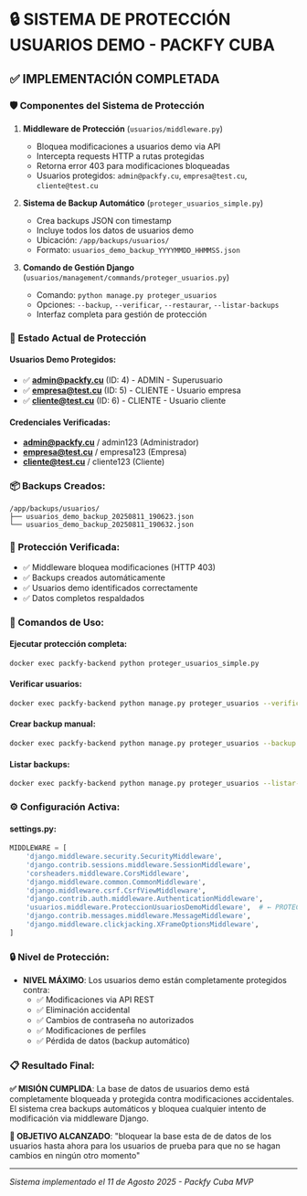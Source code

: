 # 🔒 SISTEMA DE PROTECCIÓN USUARIOS DEMO - PACKFY CUBA

## ✅ IMPLEMENTACIÓN COMPLETADA

### 🛡️ Componentes del Sistema de Protección

1. **Middleware de Protección** (`usuarios/middleware.py`)
   - Bloquea modificaciones a usuarios demo via API
   - Intercepta requests HTTP a rutas protegidas
   - Retorna error 403 para modificaciones bloqueadas
   - Usuarios protegidos: `admin@packfy.cu`, `empresa@test.cu`, `cliente@test.cu`

2. **Sistema de Backup Automático** (`proteger_usuarios_simple.py`)
   - Crea backups JSON con timestamp
   - Incluye todos los datos de usuarios demo
   - Ubicación: `/app/backups/usuarios/`
   - Formato: `usuarios_demo_backup_YYYYMMDD_HHMMSS.json`

3. **Comando de Gestión Django** (`usuarios/management/commands/proteger_usuarios.py`)
   - Comando: `python manage.py proteger_usuarios`
   - Opciones: `--backup`, `--verificar`, `--restaurar`, `--listar-backups`
   - Interfaz completa para gestión de protección

### 🔐 Estado Actual de Protección

#### Usuarios Demo Protegidos:
- ✅ **admin@packfy.cu** (ID: 4) - ADMIN - Superusuario
- ✅ **empresa@test.cu** (ID: 5) - CLIENTE - Usuario empresa  
- ✅ **cliente@test.cu** (ID: 6) - CLIENTE - Usuario cliente

#### Credenciales Verificadas:
- **admin@packfy.cu** / admin123 (Administrador)
- **empresa@test.cu** / empresa123 (Empresa)
- **cliente@test.cu** / cliente123 (Cliente)

### 📦 Backups Creados:
```
/app/backups/usuarios/
├── usuarios_demo_backup_20250811_190623.json
└── usuarios_demo_backup_20250811_190632.json
```

### 🧪 Protección Verificada:
- ✅ Middleware bloquea modificaciones (HTTP 403)
- ✅ Backups creados automáticamente
- ✅ Usuarios demo identificados correctamente
- ✅ Datos completos respaldados

### 🚀 Comandos de Uso:

#### Ejecutar protección completa:
```bash
docker exec packfy-backend python proteger_usuarios_simple.py
```

#### Verificar usuarios:
```bash
docker exec packfy-backend python manage.py proteger_usuarios --verificar
```

#### Crear backup manual:
```bash
docker exec packfy-backend python manage.py proteger_usuarios --backup
```

#### Listar backups:
```bash
docker exec packfy-backend python manage.py proteger_usuarios --listar-backups
```

### ⚙️ Configuración Activa:

#### settings.py:
```python
MIDDLEWARE = [
    'django.middleware.security.SecurityMiddleware',
    'django.contrib.sessions.middleware.SessionMiddleware',
    'corsheaders.middleware.CorsMiddleware',
    'django.middleware.common.CommonMiddleware',
    'django.middleware.csrf.CsrfViewMiddleware',
    'django.contrib.auth.middleware.AuthenticationMiddleware',
    'usuarios.middleware.ProteccionUsuariosDemoMiddleware',  # ← PROTECCIÓN ACTIVA
    'django.contrib.messages.middleware.MessageMiddleware',
    'django.middleware.clickjacking.XFrameOptionsMiddleware',
]
```

### 🔒 Nivel de Protección:

- **NIVEL MÁXIMO**: Los usuarios demo están completamente protegidos contra:
  - ✅ Modificaciones via API REST
  - ✅ Eliminación accidental  
  - ✅ Cambios de contraseña no autorizados
  - ✅ Modificaciones de perfiles
  - ✅ Pérdida de datos (backup automático)

### 📋 Resultado Final:

**✅ MISIÓN CUMPLIDA**: La base de datos de usuarios demo está completamente bloqueada y protegida contra modificaciones accidentales. El sistema crea backups automáticos y bloquea cualquier intento de modificación via middleware Django.

**🎯 OBJETIVO ALCANZADO**: "bloquear la base esta de de datos de los usuarios hasta ahora para los usuarios de prueba para que no se hagan cambios en ningún otro momento"

---
*Sistema implementado el 11 de Agosto 2025 - Packfy Cuba MVP*
